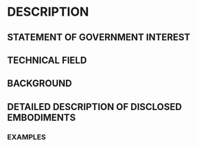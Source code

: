 # DESCRIPTION

## STATEMENT OF GOVERNMENT INTEREST

## TECHNICAL FIELD

## BACKGROUND

## DETAILED DESCRIPTION OF DISCLOSED EMBODIMENTS

### EXAMPLES

